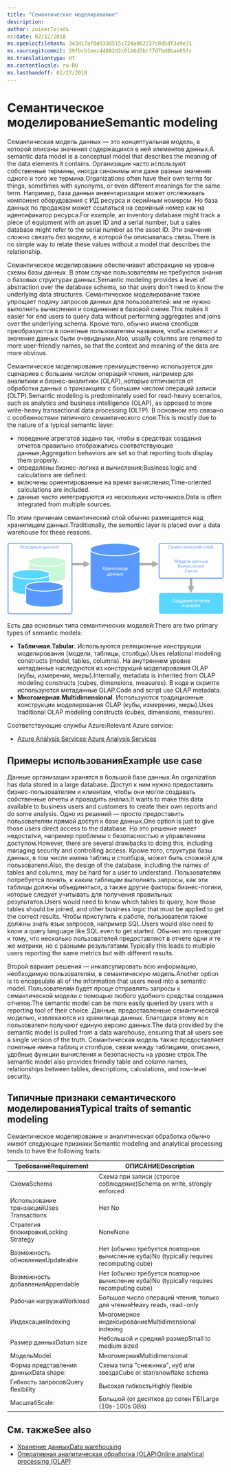 ```yaml
---
title: "Семантическое моделирование"
description: 
author: zoinerTejada
ms:date: 02/12/2018
ms.openlocfilehash: 343d17af0d933d515c724a062237c8d5df3a9e31
ms.sourcegitcommit: 29fbcb1eec44802d2c01b6d3bcf7d7bd0bae65fc
ms.translationtype: HT
ms.contentlocale: ru-RU
ms.lasthandoff: 02/27/2018
---
```

# <a name="semantic-modeling"></a><span data-ttu-id="b50c0-102">Семантическое моделирование</span><span class="sxs-lookup"><span data-stu-id="b50c0-102">Semantic modeling</span></span>

<span data-ttu-id="b50c0-103">Семантическая модель данных — это концептуальная модель, в которой описаны значения содержащихся в ней элементов данных.</span><span class="sxs-lookup"><span data-stu-id="b50c0-103">A semantic data model is a conceptual model that describes the meaning of the data elements it contains.</span></span> <span data-ttu-id="b50c0-104">Организации часто используют собственные термины, иногда синонимы или даже разные значения одного и того же термина.</span><span class="sxs-lookup"><span data-stu-id="b50c0-104">Organizations often have their own terms for things, sometimes with synonyms, or even different meanings for the same term.</span></span> <span data-ttu-id="b50c0-105">Например, база данных инвентаризации может отслеживать компонент оборудования с ИД ресурса и серийным номером. Но база данных по продажам может ссылаться на серийный номер как на идентификатор ресурса.</span><span class="sxs-lookup"><span data-stu-id="b50c0-105">For example, an inventory database might track a piece of equipment with an asset ID and a serial number, but a sales database might refer to the serial number as the asset ID.</span></span> <span data-ttu-id="b50c0-106">Эти значения сложно связать без модели, в которой бы описывалась связь.</span><span class="sxs-lookup"><span data-stu-id="b50c0-106">There is no simple way to relate these values without a model that describes the relationship.</span></span> 

<span data-ttu-id="b50c0-107">Семантическое моделирование обеспечивает абстракцию на уровне схемы базы данных. В этом случае пользователям не требуются знания о базовых структурах данных.</span><span class="sxs-lookup"><span data-stu-id="b50c0-107">Semantic modeling provides a level of abstraction over the database schema, so that users don't need to know the underlying data structures.</span></span> <span data-ttu-id="b50c0-108">Семантическое моделирование также упрощает подачу запросов данных для пользователей: им не нужно выполнять вычисления и соединения в базовой схеме.</span><span class="sxs-lookup"><span data-stu-id="b50c0-108">This makes it easier for end users to query data without performing aggregates and joins over the underlying schema.</span></span> <span data-ttu-id="b50c0-109">Кроме того, обычно имена столбцов преобразуются в понятные пользователям названия, чтобы контекст и значение данных были очевидными.</span><span class="sxs-lookup"><span data-stu-id="b50c0-109">Also, usually columns are renamed to more user-friendly names, so that the context and meaning of the data are more obvious.</span></span>

<span data-ttu-id="b50c0-110">Семантическое моделирование преимущественно используется для сценариев с большим числом операций чтения, например для аналитики и бизнес-аналитики (OLAP), которые отличаются от обработки данных о транзакциях с большим числом операций записи (OLTP).</span><span class="sxs-lookup"><span data-stu-id="b50c0-110">Semantic modeling is predominately used for read-heavy scenarios, such as analytics and business intelligence (OLAP), as opposed to more write-heavy transactional data processing (OLTP).</span></span> <span data-ttu-id="b50c0-111">В основном это связано с особенностями типичного семантического слоя:</span><span class="sxs-lookup"><span data-stu-id="b50c0-111">This is mostly due to the nature of a typical semantic layer:</span></span>

- <span data-ttu-id="b50c0-112">поведение агрегатов задано так, чтобы в средствах создания отчетов правильно отображались соответствующие данные;</span><span class="sxs-lookup"><span data-stu-id="b50c0-112">Aggregation behaviors are set so that reporting tools display them properly.</span></span>
- <span data-ttu-id="b50c0-113">определены бизнес-логика и вычисления;</span><span class="sxs-lookup"><span data-stu-id="b50c0-113">Business logic and calculations are defined.</span></span>
- <span data-ttu-id="b50c0-114">включены ориентированные на время вычисления;</span><span class="sxs-lookup"><span data-stu-id="b50c0-114">Time-oriented calculations are included.</span></span>
- <span data-ttu-id="b50c0-115">данные часто интегрируются из нескольких источников.</span><span class="sxs-lookup"><span data-stu-id="b50c0-115">Data is often integrated from multiple sources.</span></span> 

<span data-ttu-id="b50c0-116">По этим причинам семантический слой обычно размещается над хранилищем данных.</span><span class="sxs-lookup"><span data-stu-id="b50c0-116">Traditionally, the semantic layer is placed over a data warehouse for these reasons.</span></span>

![Пример диаграммы семантического слоя между хранилищем данных и средством создания отчетов](./images/semantic-modeling.png)

<span data-ttu-id="b50c0-118">Есть два основных типа семантических моделей:</span><span class="sxs-lookup"><span data-stu-id="b50c0-118">There are two primary types of semantic models:</span></span>

* <span data-ttu-id="b50c0-119">**Табличная.**</span><span class="sxs-lookup"><span data-stu-id="b50c0-119">**Tabular**.</span></span> <span data-ttu-id="b50c0-120">Используются реляционные конструкции моделирования (модели, таблицы, столбцы).</span><span class="sxs-lookup"><span data-stu-id="b50c0-120">Uses relational modeling constructs (model, tables, columns).</span></span> <span data-ttu-id="b50c0-121">На внутреннем уровне метаданные наследуются из конструкций моделирования OLAP (кубы, измерения, меры).</span><span class="sxs-lookup"><span data-stu-id="b50c0-121">Internally, metadata is inherited from OLAP modeling constructs (cubes, dimensions, measures).</span></span> <span data-ttu-id="b50c0-122">В коде и скрипте используются метаданные OLAP.</span><span class="sxs-lookup"><span data-stu-id="b50c0-122">Code and script use OLAP metadata.</span></span>
* <span data-ttu-id="b50c0-123">**Многомерная.**</span><span class="sxs-lookup"><span data-stu-id="b50c0-123">**Multidimensional**.</span></span> <span data-ttu-id="b50c0-124">Используются традиционные конструкции моделирования OLAP (кубы, измерения, меры).</span><span class="sxs-lookup"><span data-stu-id="b50c0-124">Uses traditional OLAP modeling constructs (cubes, dimensions, measures).</span></span>

<span data-ttu-id="b50c0-125">Соответствующие службы Azure:</span><span class="sxs-lookup"><span data-stu-id="b50c0-125">Relevant Azure service:</span></span>
- <span data-ttu-id="b50c0-126">[Azure Analysis Services](https://azure.microsoft.com/services/analysis-services/);</span><span class="sxs-lookup"><span data-stu-id="b50c0-126">[Azure Analysis Services](https://azure.microsoft.com/services/analysis-services/)</span></span>

## <a name="example-use-case"></a><span data-ttu-id="b50c0-127">Примеры использования</span><span class="sxs-lookup"><span data-stu-id="b50c0-127">Example use case</span></span>

<span data-ttu-id="b50c0-128">Данные организации хранятся в большой базе данных.</span><span class="sxs-lookup"><span data-stu-id="b50c0-128">An organization has data stored in a large database.</span></span> <span data-ttu-id="b50c0-129">Доступ к ним нужно предоставить бизнес-пользователям и клиентам, чтобы они могли создавать собственные отчеты и проводить анализ.</span><span class="sxs-lookup"><span data-stu-id="b50c0-129">It wants to make this data available to business users and customers to create their own reports and do some analysis.</span></span> <span data-ttu-id="b50c0-130">Одно из решений — просто предоставить пользователям прямой доступ к базе данных.</span><span class="sxs-lookup"><span data-stu-id="b50c0-130">One option is just to give those users direct access to the database.</span></span> <span data-ttu-id="b50c0-131">Но это решение имеет недостатки, например проблемы с безопасностью и управлением доступом.</span><span class="sxs-lookup"><span data-stu-id="b50c0-131">However, there are several drawbacks to doing this, including managing security and controlling access.</span></span> <span data-ttu-id="b50c0-132">Кроме того, структура базы данных, в том числе имена таблиц и столбцов, может быть сложной для пользователя.</span><span class="sxs-lookup"><span data-stu-id="b50c0-132">Also, the design of the database, including the names of tables and columns, may be hard for a user to understand.</span></span> <span data-ttu-id="b50c0-133">Пользователям потребуется понять, к каким таблицам выполнять запросы, как эти таблицы должны объединяться, а также другие факторы бизнес-логики, которые следует учитывать для получения правильных результатов.</span><span class="sxs-lookup"><span data-stu-id="b50c0-133">Users would need to know which tables to query, how those tables should be joined, and other business logic that must be applied to get the correct results.</span></span> <span data-ttu-id="b50c0-134">Чтобы приступить к работе, пользователи также должны знать язык запросов, например SQL.</span><span class="sxs-lookup"><span data-stu-id="b50c0-134">Users would also need to know a query language like SQL even to get started.</span></span> <span data-ttu-id="b50c0-135">Обычно это приводит к тому, что несколько пользователей предоставляют в отчете одни и те же метрики, но с разными результатами.</span><span class="sxs-lookup"><span data-stu-id="b50c0-135">Typically this leads to multiple users reporting the same metrics but with different results.</span></span>

<span data-ttu-id="b50c0-136">Второй вариант решения — инкапсулировать всю информацию, необходимую пользователям, в семантическую модель.</span><span class="sxs-lookup"><span data-stu-id="b50c0-136">Another option is to encapsulate all of the information that users need into a semantic model.</span></span> <span data-ttu-id="b50c0-137">Пользователям будет проще отправлять запросы к семантической модели с помощью любого удобного средства создания отчетов.</span><span class="sxs-lookup"><span data-stu-id="b50c0-137">The semantic model can be more easily queried by users with a reporting tool of their choice.</span></span> <span data-ttu-id="b50c0-138">Данные, предоставленные семантической моделью, извлекаются из хранилища данных. Благодаря этому все пользователи получают единую версию данных.</span><span class="sxs-lookup"><span data-stu-id="b50c0-138">The data provided by the semantic model is pulled from a data warehouse, ensuring that all users see a single version of the truth.</span></span> <span data-ttu-id="b50c0-139">Семантическая модель также предоставляет понятные имена таблиц и столбцов, связи между таблицами, описания, удобные функции вычисления и безопасность на уровне строк.</span><span class="sxs-lookup"><span data-stu-id="b50c0-139">The semantic model also provides friendly table and column names, relationships between tables, descriptions, calculations, and row-level security.</span></span>

## <a name="typical-traits-of-semantic-modeling"></a><span data-ttu-id="b50c0-140">Типичные признаки семантического моделирования</span><span class="sxs-lookup"><span data-stu-id="b50c0-140">Typical traits of semantic modeling</span></span>

<span data-ttu-id="b50c0-141">Семантическое моделирование и аналитическая обработка обычно имеют следующие признаки:</span><span class="sxs-lookup"><span data-stu-id="b50c0-141">Semantic modeling and analytical processing tends to have the following traits:</span></span>

| <span data-ttu-id="b50c0-142">Требование</span><span class="sxs-lookup"><span data-stu-id="b50c0-142">Requirement</span></span> | <span data-ttu-id="b50c0-143">ОПИСАНИЕ</span><span class="sxs-lookup"><span data-stu-id="b50c0-143">Description</span></span> |
| --- | --- |
| <span data-ttu-id="b50c0-144">Схема</span><span class="sxs-lookup"><span data-stu-id="b50c0-144">Schema</span></span> | <span data-ttu-id="b50c0-145">Схема при записи (строгое соблюдение)</span><span class="sxs-lookup"><span data-stu-id="b50c0-145">Schema on write, strongly enforced</span></span>|
| <span data-ttu-id="b50c0-146">Использование транзакций</span><span class="sxs-lookup"><span data-stu-id="b50c0-146">Uses Transactions</span></span> | <span data-ttu-id="b50c0-147">Нет </span><span class="sxs-lookup"><span data-stu-id="b50c0-147">No</span></span> |
| <span data-ttu-id="b50c0-148">Стратегия блокировки</span><span class="sxs-lookup"><span data-stu-id="b50c0-148">Locking Strategy</span></span> | <span data-ttu-id="b50c0-149">None</span><span class="sxs-lookup"><span data-stu-id="b50c0-149">None</span></span> |
| <span data-ttu-id="b50c0-150">Возможность обновления</span><span class="sxs-lookup"><span data-stu-id="b50c0-150">Updateable</span></span> | <span data-ttu-id="b50c0-151">Нет (обычно требуется повторное вычисление куба)</span><span class="sxs-lookup"><span data-stu-id="b50c0-151">No (typically requires recomputing cube)</span></span> |
| <span data-ttu-id="b50c0-152">Возможность добавления</span><span class="sxs-lookup"><span data-stu-id="b50c0-152">Appendable</span></span> | <span data-ttu-id="b50c0-153">Нет (обычно требуется повторное вычисление куба)</span><span class="sxs-lookup"><span data-stu-id="b50c0-153">No (typically requires recomputing cube)</span></span> |
| <span data-ttu-id="b50c0-154">Рабочая нагрузка</span><span class="sxs-lookup"><span data-stu-id="b50c0-154">Workload</span></span> | <span data-ttu-id="b50c0-155">Большое число операций чтения, только для чтения</span><span class="sxs-lookup"><span data-stu-id="b50c0-155">Heavy reads, read-only</span></span> |
| <span data-ttu-id="b50c0-156">Индексация</span><span class="sxs-lookup"><span data-stu-id="b50c0-156">Indexing</span></span> | <span data-ttu-id="b50c0-157">Многомерное индексирование</span><span class="sxs-lookup"><span data-stu-id="b50c0-157">Multidimensional indexing</span></span> |
| <span data-ttu-id="b50c0-158">Размер данных</span><span class="sxs-lookup"><span data-stu-id="b50c0-158">Datum size</span></span> | <span data-ttu-id="b50c0-159">Небольшой и средний размер</span><span class="sxs-lookup"><span data-stu-id="b50c0-159">Small to medium sized</span></span> |
| <span data-ttu-id="b50c0-160">Модель</span><span class="sxs-lookup"><span data-stu-id="b50c0-160">Model</span></span> | <span data-ttu-id="b50c0-161">Многомерная</span><span class="sxs-lookup"><span data-stu-id="b50c0-161">Multidimensional</span></span> |
| <span data-ttu-id="b50c0-162">Форма представления данных</span><span class="sxs-lookup"><span data-stu-id="b50c0-162">Data shape:</span></span>| <span data-ttu-id="b50c0-163">Схема типа "снежинка", куб или звезда</span><span class="sxs-lookup"><span data-stu-id="b50c0-163">Cube or star/snowflake schema</span></span> |
| <span data-ttu-id="b50c0-164">Гибкость запросов</span><span class="sxs-lookup"><span data-stu-id="b50c0-164">Query flexibility</span></span> | <span data-ttu-id="b50c0-165">Высокая гибкость</span><span class="sxs-lookup"><span data-stu-id="b50c0-165">Highly flexible</span></span> |
| <span data-ttu-id="b50c0-166">Масштаб</span><span class="sxs-lookup"><span data-stu-id="b50c0-166">Scale:</span></span> | <span data-ttu-id="b50c0-167">Большой (от десятков до сотен ГБ)</span><span class="sxs-lookup"><span data-stu-id="b50c0-167">Large (10s-100s GBs)</span></span> |

## <a name="see-also"></a><span data-ttu-id="b50c0-168">См. также</span><span class="sxs-lookup"><span data-stu-id="b50c0-168">See also</span></span>

- [<span data-ttu-id="b50c0-169">Хранение данных</span><span class="sxs-lookup"><span data-stu-id="b50c0-169">Data warehousing</span></span>](../scenarios/data-warehousing.md)
- [<span data-ttu-id="b50c0-170">Оперативная аналитическая обработка (OLAP)</span><span class="sxs-lookup"><span data-stu-id="b50c0-170">Online analytical processing (OLAP)</span></span>](../scenarios/online-analytical-processing.md)
